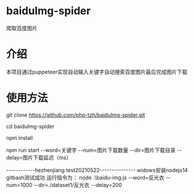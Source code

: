 # baiduImg-spider
爬取百度图片

# 介绍
本项目通过puppeteer实现自动输入关键字自动搜索百度图片最后完成图片下载

# 使用方法

git clone https://github.com/php-tzh/baiduImg-spider.git

cd baiduImg-spider

npm install

npm run start --word=关键字 --num=图片下载数量 --dir=图片下载目录 --delay=图片下载延迟（ms）

------------hezhenjiang  test20210522---------------
widows安装nodejs14  gitbash测试成功
运行指令为：
node .\baidu-img.js --word=反光衣 --num=1000 --dir=./dataset1/反光衣 --delay=200
